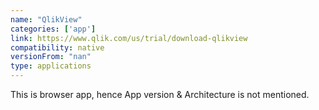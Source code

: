 ```yaml
---
name: "QlikView"
categories: ['app']
link: https://www.qlik.com/us/trial/download-qlikview
compatibility: native
versionFrom: "nan"
type: applications
---
```


This is browser app, hence App version & Architecture is not mentioned.